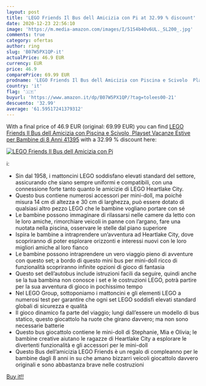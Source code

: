 ```yaml
---
layout: post
title: 'LEGO Friends Il Bus dell Amicizia con Pi at 32.99 % discount'
date: 2020-12-23 22:56:10
image: 'https://m.media-amazon.com/images/I/51S4b4Ov6UL._SL200_.jpg'
comments: true
category: ofertas
author: ring
slug: 'B07W5PX1QP-it'
actualPrice: 46.9 EUR
currency: EUR
price: 46.9
comparePrice: 69.99 EUR
prodname: 'LEGO Friends Il Bus dell Amicizia con Piscina e Scivolo  Playset Vacanze Estive per Bambine di 8 Anni  41395'
country: 'it'
flag: '🇮🇹'
buyurl: 'https://www.amazon.it/dp/B07W5PX1QP/?tag=tolees00-21'
descuento: '32.99'
average: '61.59517241379312'
---
```


With a final price of 46.9 EUR (original: 69.99 EUR) you can find [LEGO Friends Il Bus dell Amicizia con Piscina e Scivolo  Playset Vacanze Estive per Bambine di 8 Anni  41395](https://www.amazon.it/dp/B07W5PX1QP/?tag=tolees00-21) with a  32.99 % discount here:

[![LEGO Friends Il Bus dell Amicizia con Pi](https://m.media-amazon.com/images/I/51S4b4Ov6UL._SL200_.jpg)](https://www.amazon.it/dp/B07W5PX1QP/?tag=tolees00-21)

ℹ️:

- Sin dal 1958, i mattoncini LEGO soddisfano elevati standard del settore, assicurando che siano sempre uniformi e compatibili, con una connessione forte tanto quanto le amicizie di LEGO Heartlake City.
- Questo bus contiene numerosi accessori per mini-doll, ma poiché misura 14 cm di altezza e 30 cm di larghezza, può essere dotato di qualsiasi altro pezzo LEGO che le bambine vogliano portare con sé
- Le bambine possono immaginare di rilassarsi nelle camere da letto con le loro amiche, rimorchiare veicoli in panne con l’argano, fare una nuotata nella piscina, osservare le stelle dal piano superiore
- Ispira le bambine a intraprendere un’avventura ad Heartlake City, dove scopriranno di poter esplorare orizzonti e interessi nuovi con le loro migliori amiche al loro fianco
- Le bambine possono intraprendere un vero viaggio pieno di avventure con questo set; a bordo di questo mini bus per mini-doll ricco di funzionalità scopriranno infinite opzioni di gioco di fantasia
- Questo set dell’autobus include istruzioni facili da seguire, quindi anche se la tua bambina non conosce i set e le costruzioni LEGO, potrà partire per la sua avventura di gioco in pochissimo tempo
- Nel LEGO Group, sottoponiamo i mattoncini e gli elementi LEGO a numerosi test per garantire che ogni set LEGO soddisfi elevati standard globali di sicurezza e qualità
- Il gioco dinamico fa parte del viaggio; lungi dall’essere un modello di bus statico, questo giocattolo ha ruote che girano davvero; ma non sono necessarie batterie
- Questo bus giocattolo contiene le mini-doll di Stephanie, Mia e Olivia; le bambine creative aiutano le ragazze di Heartlake City a esplorare le divertenti funzionalità e gli accessori per le mini-doll
- Questo Bus dell’amicizia LEGO Friends è un regalo di compleanno per le bambine dagli 8 anni in su che amano bizzarri veicoli giocattolo davvero originali e sono abbastanza brave nelle costruzioni

[Buy it!!](https://www.amazon.it/dp/B07W5PX1QP/?tag=tolees00-21)
